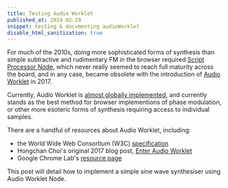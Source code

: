 ```yaml
---
title: Testing Audio Worklet
published_at: 2024-02-29
snippet: testing & documenting audioWorklet
disable_html_sanitization: true
---
```


For much of the 2010s, doing more sophisticated forms of synthesis than simple subtractive and rudimentary FM in the browser required [Script Processor Node](https://developer.mozilla.org/en-US/docs/Web/API/ScriptProcessorNode), which never really seemed to reach full maturity across the board, and in any case, became obsolete with the introduction of [Audio Worklet](https://developer.mozilla.org/en-US/docs/Web/API/AudioWorklet) in 2017.  

Currently, Audio Worklet is [almost globally implemented](https://caniuse.com/mdn-api_audioworklet), and currently stands as the best method for browser implementions of phase modulation, or other more esoteric forms of synthesis requiring access to individual samples.

There are a handful of resources about Audio Worklet, including:
- the World Wide Web Consortium (W3C) [specification](https://webaudio.github.io/web-audio-api/#AudioWorklet)
- Hongchan Choi's original 2017 blog post, [Enter Audio Worklet](https://developer.chrome.com/blog/audio-worklet)
- Google Chrome Lab's [resource page](https://googlechromelabs.github.io/web-audio-samples/audio-worklet/)

This post will detail how to implement a simple sine wave synthesiser using Audio Worklet Node.

<div id="ui"></div>

<script type="module">

   const ui_div  = document.getElementById ("ui")
   ui_div.width  = ui_div.parentNode.scrollWidth
   ui_div.style.height = `${ ui_div.width * 9 / 32 }px`
   ui_div.style.backgroundColor = `tomato`
   ui_div.style.textAlign       = 'center'
   ui_div.style.lineHeight      = ui_div.style.height
   ui_div.style.fontSize        = '36px'
   ui_div.style.fontWeight      = 'bold'
   ui_div.style.fontStyle       = 'italic'
   ui_div.style.color           = 'white'
   ui_div.style.userSelect      = 'none'
   ui_div.innerText = `CLICK TO INITIALISE AUDIO`

   const audio_context = new AudioContext ()
   audio_context.suspend ()

   const graph = {}
   let pointer_down = false
   let cool_down = false

   async function init_audio () {
      await audio_context.resume ()
      await audio_context.audioWorklet.addModule (`/test_worklet.js`)
      graph.sine = await new AudioWorkletNode (audio_context, `test_sine`, {
         processorOptions: {
            sample_rate: audio_context.sampleRate
         }
      })
      graph.sine.connect (audio_context.destination)
      graph.freq = await graph.sine.parameters.get (`freq`)
      graph.amp  = await graph.sine.parameters.get (`amp`)

      ui_div.style.backgroundColor = `limegreen`
      ui_div.innerText = `AUDIO CONTEXT IS ${ audio_context.state.toUpperCase () }`
   }

   function point_phase (e) {
      const { target: { 
         offsetLeft, offsetTop, offsetWidth, offsetHeight 
      } } = e

      const abs = {
         x: e.clientX ? e.clientX : e.touches[0].clientX,
         y: e.clientY ? e.clientY : e.touches[0].clientY
      }

      const x = (abs.x - offsetLeft) / offsetWidth
      const y = (abs.y - offsetTop)  / offsetHeight

      return { x, y }
   }

   ui_div.onpointerdown = async e => {
      if (audio_context.state != `running`) {
         await init_audio ()
      }

      ui_div.style.backgroundColor = `limegreen`

      const now = audio_context.currentTime

      graph.amp.setValueAtTime (graph.amp.value, now)
      graph.amp.linearRampToValueAtTime (0.2, now + 0.1)

      const f = 220 * (2 ** point_phase (e).x)

      graph.freq.cancelScheduledValues (now)
      graph.freq.setValueAtTime (graph.freq.value, now)
      graph.freq.exponentialRampToValueAtTime (f, now + 0.3)

      pointer_down = true
   }

   ui_div.onpointermove = e => {

      if (!pointer_down || cool_down) return

      const now = audio_context.currentTime
      const f = 220 * (2 ** point_phase (e).x)

      graph.freq.cancelScheduledValues (now)
      graph.freq.setValueAtTime (graph.freq.value, now)
      graph.freq.exponentialRampToValueAtTime (f, now + 0.1)

      cool_down = true
      setTimeout (() => {
         cool_down = false
      }, 100)
   }

   ui_div.onpointerup = e => {

      if (!graph.amp) {
         console.log (`delaying`)
         setTimeout (ui_div.onpointerup, 100, e)
         return
      }

      const now = audio_context.currentTime

      graph.amp.setValueAtTime (graph.amp.value, now)
      graph.amp.linearRampToValueAtTime (0, now + 0.3)

      graph.freq.cancelScheduledValues (now)
      graph.freq.setValueAtTime (graph.freq.value, now)
      graph.freq.exponentialRampToValueAtTime (16, now + 0.3)

      ui_div.style.backgroundColor = `tomato`

      pointer_down = false
   }

</script>

<br>

